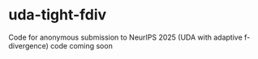 # uda-tight-fdiv
Code for anonymous submission to NeurIPS 2025 (UDA with adaptive f-divergence)
code coming soon
